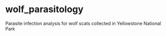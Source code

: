 # wolf_parasitology
Parasite infection analysis for wolf scats collected in Yellowstone National Park
